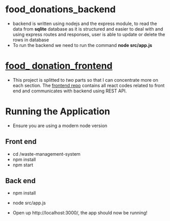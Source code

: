 # food_donations_backend
* backend is written using nodejs and the express module, to read the data from __sqlite__ database as it is structured and easier to deal with and using express routes and responses, user is able to update or delete the rows in database
* To run the backend we need to run the command **node src/app.js**

# [food_ donation_frontend](https://github.com/masoudz88/food_donations_frontend/)
* This project is splitted to *two* parts so that I can concentrate more on each section. The [frontend repo](https://github.com/masoudz88/food_donations_frontend/) contains all react codes related to front end and communicates with backend using REST API.

# Running the Application
* Ensure you are using a modern node version
## Front end
* cd /waste-management-system
* npm install
* npm start
## Back end
* npm install
* node src/app.js

* Open up http://localhost:3000/, the app should now be running!
